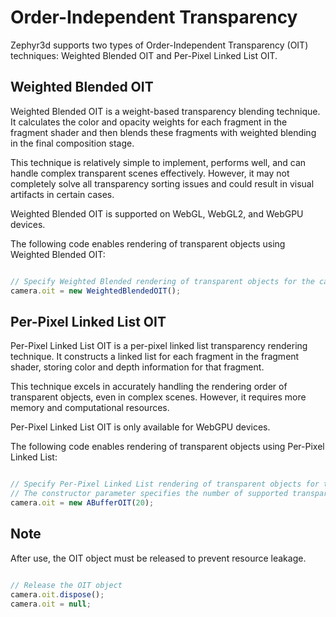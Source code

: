 # Order-Independent Transparency

Zephyr3d supports two types of Order-Independent Transparency (OIT) techniques:
Weighted Blended OIT and Per-Pixel Linked List OIT.

## Weighted Blended OIT

Weighted Blended OIT is a weight-based transparency blending technique. It calculates
the color and opacity weights for each fragment in the fragment shader and then blends
these fragments with weighted blending in the final composition stage.

This technique is relatively simple to implement, performs well, and can handle complex
transparent scenes effectively. However, it may not completely solve all transparency
sorting issues and could result in visual artifacts in certain cases.

Weighted Blended OIT is supported on WebGL, WebGL2, and WebGPU devices.

The following code enables rendering of transparent objects using Weighted Blended OIT:

```javascript

// Specify Weighted Blended rendering of transparent objects for the camera
camera.oit = new WeightedBlendedOIT();

```

## Per-Pixel Linked List OIT

Per-Pixel Linked List OIT is a per-pixel linked list transparency rendering technique.
It constructs a linked list for each fragment in the fragment shader, storing color
and depth information for that fragment.

This technique excels in accurately handling the rendering order of transparent objects,
even in complex scenes. However, it requires more memory and computational resources.

Per-Pixel Linked List OIT is only available for WebGPU devices.

The following code enables rendering of transparent objects using Per-Pixel Linked List:

```javascript

// Specify Per-Pixel Linked List rendering of transparent objects for the camera
// The constructor parameter specifies the number of supported transparency levels, default is 16.
camera.oit = new ABufferOIT(20);

```

## Note

After use, the OIT object must be released to prevent resource leakage.

```javascript

// Release the OIT object
camera.oit.dispose();
camera.oit = null;

```

